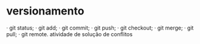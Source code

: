 # versionamento
· git status;
   · git add;
   · git commit;
   · git push;
   · git checkout;
   · git merge;
   · git pull;
   · git remote.
atividade de solução de conflitos
